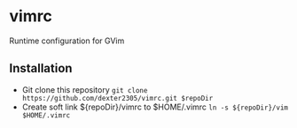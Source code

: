 # vimrc
Runtime configuration for GVim 

## Installation

  - Git clone this repository
      `git clone https://github.com/dexter2305/vimrc.git $repoDir`
  - Create soft link ${repoDir}/vimrc to $HOME/.vimrc
      `ln -s ${repoDir}/vim $HOME/.vimrc`
      
